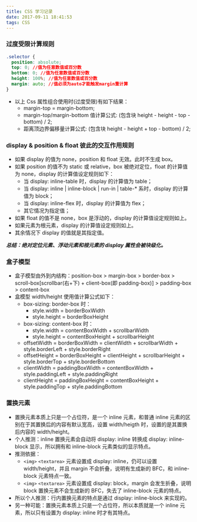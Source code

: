```yaml
---
title: CSS 学习记录
date: 2017-09-11 18:41:53
tags: CSS
---
```


### 过度受限计算规则

```css
.selector {
  position: absolute;
  top: 0; //值为任意数值或百分数
  bottom: 0; //值为任意数值或百分数
  height: 100%; //值为任意数值或百分数
  margin: auto; //值必须为auto才能触发margin重计算
}
```

- 以上 Css 属性组合使用时(过度受限)有如下结果：
  - margin-top = margin-bottom;
  - margin-top/margin-bottom 值计算公式: (包含块 height - height - top - bottom) / 2;
  - 距离顶边界偏移量计算公式: (包含块 height - height + top - bottom) / 2;

### display & position & float 彼此的交互作用规则

- 如果 display 的值为 none，position 和 float 无效。此时不生成 box。
- 如果 position 的值不为 static 或 relative，box 被绝对定位，float 的计算值为 none，display 的计算值设定规则如下：
  - 当 display: inline-table 时，display 的计算值为 table；
  - 当 display: inline | inline-block | run-in | table-\* 系时，display 的计算值为 block；
  - 当 display: inline-flex 时，display 的计算值为 flex；
  - 其它情况为指定值；
- 如果 float 的值不是 none，box 是浮动的，display 的计算值设定规则如上。
- 如果元素为根元素，display 的计算值设定规则如上。
- 其余情况下 display 的值就是其指定值。

**_总结：绝对定位元素、浮动元素和根元素的 display 属性会被块级化。_**

### 盒子模型

- 盒子模型由外到内结构：position-box > margin-box > border-box > scroll-box[scrollbar(右+下) + client-box(即 padding-box)] > padding-box > content-box
- 盒模型 width/height 使用值计算公式如下：
  - box-sizing: border-box 时：
    - style.width = borderBoxWidth
    - style.height = borderBoxHeight
  - box-sizing: content-box 时：
    - style.width = contentBoxWidth + scrollbarWidth
    - style.height = contentBoxHeight + scrollbarHeight
  - offsetWidth = borderBoxWidth = clientWidth + scrollbarWidth + style.borderLeft + style.borderRight
  - offsetHeight = borderBoxHeight = clientHeight + scrollbarHeight + style.borderTop + style.borderBottom
  - clientWidth = paddingBoxWidth = contentBoxWidth + style.paddingLeft + style.paddingRight
  - clientHeight = paddingBoxHeight = contentBoxHeight + style.paddingTop + style.paddingBottom

### 置换元素

- 置换元素本质上只是一个占位符，是一个 inline 元素，和普通 inline 元素的区别在于其置换后的内容有默认宽高，设置 width/heigth 时，设置的是其置换后内容的 width/height。
- 个人推测：inline 置换元素会自动将 display: inline 转换成 display: inline-block 显示，所以拥有和 inline-block 元素类似的显示特点。
- 推测依据：
  - `<img>` `<textarea>` 元素设置成 display: inline，仍可以设置 width/height，并且 margin 不会折叠，说明有生成新的 BFC，和 inline-block 元素特点一致。
  - `<img>` `<textarea>` 元素设置成 display: block，margin 会发生折叠，说明 block 置换元素不会生成新的 BFC，失去了 inline-block 元素的特点。
- 所以个人推测：行内置换元素的特点是通过 display: inline-block 来实现的。
- 另一种可能：置换元素本质上只是一个占位符，所以本质就是一个 inline 元素，所以只有设置为 display: inline 时才有其特点。
